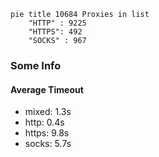 
```mermaid
pie title 10684 Proxies in list
    "HTTP" : 9225
    "HTTPS": 492
    "SOCKS" : 967
```

### Some Info
#### Average Timeout

- mixed: 1.3s
- http: 0.4s
- https: 9.8s
- socks: 5.7s
